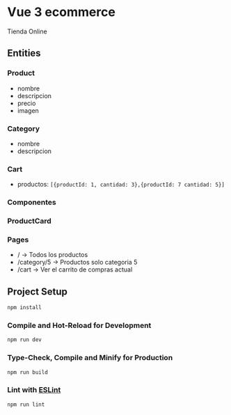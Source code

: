 # Vue 3 ecommerce

Tienda Online

## Entities

### Product

- nombre
- descripcion
- precio
- imagen

### Category

- nombre
- descripcion

### Cart

- productos: `[{productId: 1, cantidad: 3},{productId: 7 cantidad: 5}]`

### Componentes


### ProductCard


### Pages

- / -> Todos los productos
- /category/5 -> Productos solo categoria 5
- /cart -> Ver el carrito de compras actual
















## Project Setup

```sh
npm install
```

### Compile and Hot-Reload for Development

```sh
npm run dev
```

### Type-Check, Compile and Minify for Production

```sh
npm run build
```

### Lint with [ESLint](https://eslint.org/)

```sh
npm run lint
```
